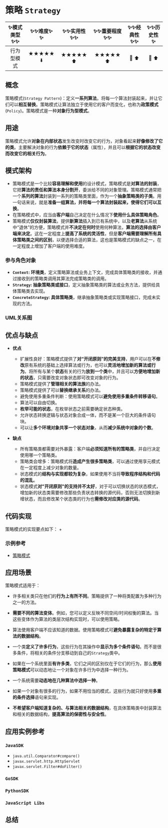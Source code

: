 # 策略 `Strategy`

| :sparkles:模式类型:sparkles::sparkles:|:sparkles::sparkles:难度:sparkles:  :sparkles: | :sparkles::sparkles:实用性:sparkles::sparkles: | :sparkles::sparkles:重要程度:sparkles::sparkles: |  :sparkles::sparkles:经典性:sparkles::sparkles: | :sparkles::sparkles:历史性:sparkles: |
| :----------------------------------------: | :-----------------------------------------------: | :-------------------------------------------------: | :----------------------------------------------------: | :--------------------------------------------------: | :--------------------------------------: |
|                    行为型模式                        |                ★★★★★ :arrow_down:                 |                  ★★★★★ :arrow_up:                   |                    ★★★★★ :arrow_up:                    |              :green_heart:  :arrow_up:               |        :green_heart:  :arrow_up:         |

## 概念
策略模式(`Strategy Pattern`)：定义**一系列算法**，将每一个算法封装起来，并让它们可以**相互替换**。策略模式让算法独立于使用它的客户而变化，也称为**政策模式**(`Policy`)。策略模式是一种**对象行为型模式**。

## 用途
策略模式允许**对象在内部状态**发生改变时改变它的行为，对象看起来**好像修改了它的类**。主要解决对象的行为**依赖于它的状态**（属性），并且可以**根据它的状态改变而改变它的相关行为**。

## 模式架构
+ 策略模式是一个比较**容易理解和使用**的设计模式，策略模式是**对算法的封装**，它把**算法的责任和算法本身分割开**，委派给不同的对象管理。策略模式通常把一个**系列的算法**封装到一系列的策略类里面，作为一个**抽象策略类的子类**。用一句话来说，就是**准备一组算法，并将每一个算法封装起来，使得它们可以互换**。
+ 在策略模式中，应当由**客户端**自己决定在什么情况下**使用什么具体策略角色**。
+ 策略模式**仅仅封装算法**，提供**新算法**插入到已有系统中，以及**老算法**从系统中“退休”的方便，策略模式并**不决定在何时**使用何种算法，**算法的选择由客户端来决定**。这在一定程度上**提高了系统的灵活性**，但是**客户端需要理解所有具体策略类之间的区别**，以便选择合适的算法，这也是策略模式的缺点之一，在一定程度上增加了客户端的使用难度。


### 参与角色对象
+ **`Context`: 环境类**，定义策略算法或业务上下文，完成具体策略类的接收，并通过接收到的策略类调用其算法完成策略类的调用。
+ **`Strategy`: 抽象策略类或接口**，定义抽象策略类的算法或业务方法，提供给具体策略类去实现。
+ **`ConcreteStrategy`: 具体策略类**，继承抽象策略类或实现策略接口，完成未实现的方法。

### UML关系图



## 优点与缺点
+ **优点**
	- 扩展性良好：策略模式提供了**对“开闭原则”的完美支持**，用户可以在**不修改**原有系统的基础上选择算法或行为，也可以**灵活地增加新的算法或行为**。将所有与某个**状态**有关的行为**放到一个类**中，并且可以**方便地增加新的状态**，只需要改变对象状态即可改变对象的行为。 
	- 策略模式提供了**管理相关的算法族**的办法。
	- 策略模式提供了可以**替换继承关系**的办法。
	- 避免使用多重条件判断：使用策略模式可以**避免使用多重条件转移语句**。
	- 算法可以自由切换。
	- **枚举可能的状态**，在枚举状态之前需要确定状态种类。 
	- 允许状态转换逻辑与状态对象合成一体，而不是某一个巨大的条件语句块。 
	- 可以让**多个环境对象共享一个状态对象**，从而**减少系统中对象的个数**。

+ **缺点**
	- 所有策略类都需要对外暴露：客户端**必须知道所有的策略类**，并自行决定使用哪一个策略类。
	- 策略类会增多：策略模式将**造成产生很多策略类**，可以通过使用享元模式在一定程度上减少对象的数量。
	- 状态模式的**结构与实现都较为复杂**，如果使用不当将**导致程序结构和代码的混乱**。
	- 状态模式**对"开闭原则"的支持并不太好**，对于可以切换状态的状态模式，增加新的状态类需要修改那些负责状态转换的源代码，否则无法切换到新增状态，而且修改某个状态类的行为也**需修改对应类的源代码**。

## 代码实现
策略模式的实现要点如下：
+ 



### 示例参考
+ [策略模式](./java/io/github/hooj0/strategy)

## 应用场景
策略模式适用于：
+ 许多相关类只在他们的**行为上有所不同**。策略提供了一种将类配置为多种行为之一的方法。
+ **需要不同的算法变体**。例如，您可以定义反映不同空间/时间权衡的算法。当这些变体作为算法的类层次结构实现时，可以使用策略。
+ 算法使用客户端不应该知道的数据。使用策略模式可**避免暴露复杂的特定于算法的数据结构**。
+ 一个类**定义了许多行为**，这些行为在其操作中**显示为多个条件语句**。而不是很多条件，将相关的条件分支移动到自己的`Strategy`类中。

+ 如果在一个系统里面**有许多类**，它们之间的区别仅在于它们的行为，那么**使用策略模式**可以动态地让一个对象在许多行为中选择一种行为。
+ 一个系统需要**动态地在几种算法中选择一种**。
+ 如果一个对象有很多的行为，如果不用恰当的模式，这些行为就只好使用**多重的条件选择**语句来实现。
+ **不希望客户端知道复杂的、与算法相关的数据结构**，在具体策略类中封装算法和相关的数据结构，**提高算法的保密性与安全性**。

## 应用实例参考

### `JavaSDK` 
+ `java.util.Comparator#compare()`
+ `javax.servlet.http.HttpServlet`
+ `javax.servlet.Filter#doFilter()`

### `GoSDK`

### `PythonSDK`

### `JavaScript Libs`


## 总结